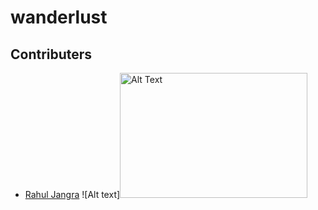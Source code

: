 # wanderlust

## Contributers
- [Rahul Jangra](https://github.com/leonado10000) ![Alt text]<img src="[image-url](https://avatars.githubusercontent.com/u/106389897?v=4)" alt="Alt Text" width="300" height="200">